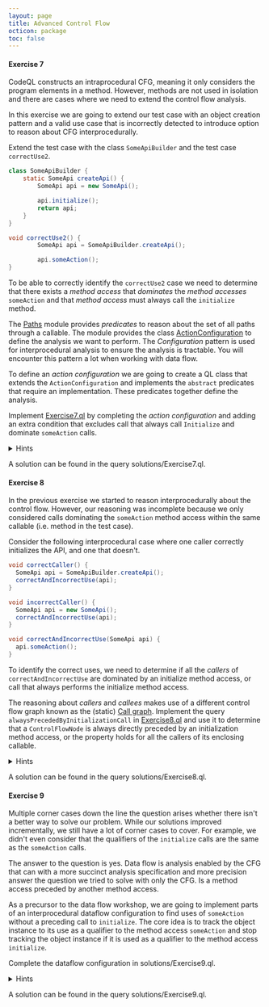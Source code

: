 ```yaml
---
layout: page
title: Advanced Control Flow
octicon: package
toc: false
---
```


#### Exercise 7

CodeQL constructs an intraprocedural CFG, meaning it only considers the program elements in a method.
However, methods are not used in isolation and there are cases where we need to extend the control flow analysis.

In this exercise we are going to extend our test case with an object creation pattern and a valid use case that is incorrectly detected to introduce option to reason about CFG interprocedurally.

Extend the test case with the class `SomeApiBuilder` and the test case `correctUse2`.

```java
class SomeApiBuilder {
    static SomeApi createApi() {
        SomeApi api = new SomeApi();

        api.initialize();
        return api;
    }
}
```

```java
void correctUse2() {
        SomeApi api = SomeApiBuilder.createApi();

        api.someAction();
}
```

To be able to correctly identify the `correctUse2` case we need to determine that there exists a _method access_ that _dominates_ the _method accesses_ `someAction` and that _method access_ must always call the `initialize` method.

The [Paths](https://codeql.github.com/codeql-standard-libraries/java/semmle/code/java/controlflow/Paths.qll/module.Paths.html) module provides _predicates_ to reason about the set of all paths through a callable. The module provides the class [ActionConfiguration](https://codeql.github.com/codeql-standard-libraries/java/semmle/code/java/controlflow/Paths.qll/type.Paths$ActionConfiguration.html) to define the analysis we want to perform. The _Configuration_ pattern is used for interprocedural analysis to ensure the analysis is tractable. You will encounter this pattern a lot when working with data flow.

To define an _action configuration_ we are going to create a QL class that extends the `ActionConfiguration` and implements the `abstract` predicates that require an implementation. These predicates together define the analysis.

Implement [Exercise7.ql](exercises/Exercise7.ql) by completing the _action configuration_ and adding an extra condition that excludes call that always call `Initialize` and dominate `someAction` calls.

<details>
<summary>Hints</summary>

- The `ActionConfiguration` class provides two predicates named `callAlwaysPerformsAction` and `callableAlwaysPerformsAction` to reason about calls and callables for which every path goes through at least one action node.

</details>

A solution can be found in the query solutions/Exercise7.ql.

#### Exercise 8

In the previous exercise we started to reason interprocedurally about the control flow. However, our reasoning was incomplete because we only considered calls dominating the `someAction` method access within the same callable (i.e. method in the test case).

Consider the following interprocedural case where one caller correctly initializes the API, and one that doesn't.

```java
void correctCaller() {
  SomeApi api = SomeApiBuilder.createApi();
  correctAndIncorrectUse(api);
}

void incorrectCaller() {
  SomeApi api = new SomeApi();
  correctAndIncorrectUse(api);
}

void correctAndIncorrectUse(SomeApi api) {
  api.someAction();
}
```

To identify the correct uses, we need to determine if all the _callers_ of `correctAndIncorrectUse` are dominated by an initialize method access, or call that always performs the initialize method access.

The reasoning about _callers_ and _callees_ makes use of a different control flow graph known as the (static) [Call graph](https://en.wikipedia.org/wiki/Call_graph).
Implement the query `alwaysPrecededByInitializationCall` in [Exercise8.ql](exercises/Exercise8.ql) and use it to determine that a `ControlFlowNode` is always directly preceded by an initialization method access, or the property holds for all the callers of its enclosing callable.

<details>
<summary>Hints</summary>

- The `Call` class has a member predicate `getCallee` to reason about the callables it can call.
- The `ControlFlowNode` class has a member predicate `getEnclosingCallable` to reason about the callable that contains the control flow node.
- To state that a property must hold for all values (e.g., all callers) use the formula [forall](https://codeql.github.com/docs/ql-language-reference/formulas/#forall). Note that the `forall` formula holds vacuously if there are no values to test the property on because it is logicall the same as `not exists(<vars> | <formula 1> | not <formula 2>)`.
If there needs to be atleast one value for which the property holds you can use the [forex](https://codeql.github.com/docs/ql-language-reference/formulas/#forex) formula.

</details>

A solution can be found in the query solutions/Exercise8.ql.

#### Exercise 9

Multiple corner cases down the line the question arises whether there isn't a better way to solve our problem.
While our solutions improved incrementally, we still have a lot of corner cases to cover.
For example, we didn't even consider that the qualifiers of the `initialize` calls are the same as the `someAction` calls.

The answer to the question is yes. Data flow is analysis enabled by the CFG that can with a more succinct analysis specification and more precision answer the question we tried to solve with only the CFG. Is a method access preceded by another method access.

As a precursor to the data flow workshop, we are going to implement parts of an interprocedural dataflow configuration to find uses of `someAction` without a preceding call to `initialize`. The core idea is to track the object instance to its use as a qualifier to the method access `someAction` and stop tracking the object instance if it is used as a qualifier to the method access `initialize`.

Complete the dataflow configuration in solutions/Exercise9.ql.

<details>
<summary>Hints</summary>

- The class `ConstructorCall` can be used to reason about type creations.
- The class `ConstructorCall` has a member predicate `getConstructedType()` to get the type of the object that is created.
- Interprocedural dataflow uses the concepts of a _source_ and a _sink_ for which it determines if the source can reach the sink.
  A barrier is a condition that prevents further analysis to determine if a sink is reachable and is typically used to exclude data that is sanitized or validated.

</details>

A solution can be found in the query solutions/Exercise9.ql.